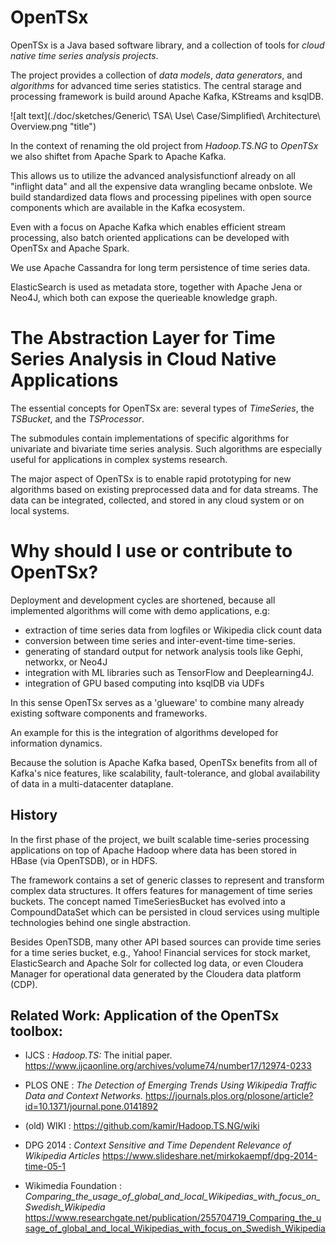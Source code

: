 # OpenTSx

OpenTSx is a Java based software library, and a collection of tools for *cloud native time series analysis projects*.  

The project provides a collection of *data models*, *data generators*, and *algorithms* for advanced time series statistics.
The central starage and processing framework is build around Apache Kafka, KStreams and ksqlDB. 

![alt text](./doc/sketches/Generic\ TSA\ Use\ Case/Simplified\ Architecture\ Overview.png "title")

In the context of renaming the old project from *Hadoop.TS.NG* to *OpenTSx* we also shiftet from Apache Spark to Apache Kafka.

This allows us to utilize the advanced analysisfunctionf already on all "inflight data" and all the expensive data wrangling became onbslote. We build standardized data flows and processing pipelines with open source components which are available in the Kafka ecosystem. 

Even with a focus on Apache Kafka which enables efficient stream processing, also batch oriented applications can be developed with OpenTSx and Apache Spark.

We use Apache Cassandra for long term persistence of time series data. 

ElasticSearch is used as metadata store, together with Apache Jena or Neo4J, which both can expose the querieable knowledge graph.

# The Abstraction Layer for Time Series Analysis in Cloud Native Applications
The essential concepts for OpenTSx are: several types of _TimeSeries_, the _TSBucket_, and the _TSProcessor_. 

The submodules contain implementations of specific algorithms for univariate and 
bivariate time series analysis. Such algorithms are especially useful for applications in complex systems research.

The major aspect of OpenTSx is to enable rapid prototyping for new algorithms based on existing
preprocessed data and for data streams. The data can be integrated, collected, and stored in any cloud system or on local systems. 

# Why should I use or contribute to OpenTSx?
Deployment and development cycles are shortened, because all implemented algorithms will come with demo applications, e.g:
- extraction of time series data from logfiles or Wikipedia click count data 
- conversion between time series and inter-event-time time-series.
- generating of standard output for network analysis tools like Gephi, networkx, or Neo4J
- integration with ML libraries such as TensorFlow and Deeplearning4J.
- integration of GPU based computing into ksqlDB via UDFs

In this sense OpenTSx serves as a 'glueware' to combine many already existing software components and frameworks. 

An example for this is the integration of algorithms developed for information dynamics. 

Because the solution is Apache Kafka based, OpenTSx benefits from all of Kafka's nice features, like scalability, fault-tolerance, and global availability of data in a multi-datacenter dataplane. 


## History
In the first phase of the project, we built scalable time-series processing applications on top of 
Apache Hadoop where data has been stored in HBase (via OpenTSDB), or in HDFS.

The framework contains a set of generic classes to represent and transform 
complex data structures. It offers features for management of time series buckets. The concept named TimeSeriesBucket
has evolved into a CompoundDataSet which can be persisted in cloud services using multiple technologies behind
one single abstraction. 

Besides OpenTSDB, many other API based sources can provide time series for a time series bucket, e.g., 
Yahoo! Financial services for stock market, ElasticSearch and Apache Solr for collected log data, or even 
Cloudera Manager for operational data generated by the Cloudera data platform (CDP). 



## Related Work: Application of the OpenTSx toolbox:
- IJCS :
  *Hadoop.TS:* The initial paper.
  https://www.ijcaonline.org/archives/volume74/number17/12974-0233

- PLOS ONE :
  *The Detection of Emerging Trends Using Wikipedia Traffic Data and Context Networks.*
  https://journals.plos.org/plosone/article?id=10.1371/journal.pone.0141892
  
- (old) WIKI : 
  https://github.com/kamir/Hadoop.TS.NG/wiki

- DPG 2014 : 
  *Context Sensitive and Time Dependent Relevance of Wikipedia Articles*
  https://www.slideshare.net/mirkokaempf/dpg-2014-time-05-1

- Wikimedia Foundation : 
  *Comparing_the_usage_of_global_and_local_Wikipedias_with_focus_on_Swedish_Wikipedia*
  https://www.researchgate.net/publication/255704719_Comparing_the_usage_of_global_and_local_Wikipedias_with_focus_on_Swedish_Wikipedia
